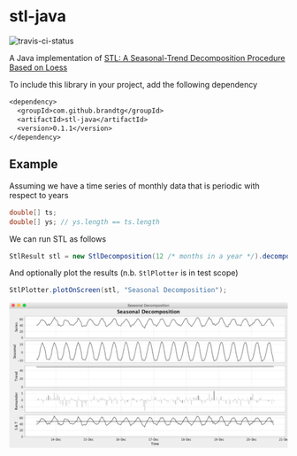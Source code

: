stl-java
========

![travis-ci-status](https://travis-ci.org/brandtg/stl-java.svg?branch=master)

A Java implementation of [STL: A Seasonal-Trend Decomposition Procedure Based on Loess](http://www.wessa.net/download/stl.pdf)

To include this library in your project, add the following dependency

```
<dependency>
  <groupId>com.github.brandtg</groupId>
  <artifactId>stl-java</artifactId>
  <version>0.1.1</version>
</dependency>
```

Example
-------

Assuming we have a time series of monthly data that is periodic with respect to years

```java
double[] ts;
double[] ys; // ys.length == ts.length
```

We can run STL as follows

```java
StlResult stl = new StlDecomposition(12 /* months in a year */).decompose(ts, ys);
```

And optionally plot the results (n.b. `StlPlotter` is in test scope)

```java
StlPlotter.plotOnScreen(stl, "Seasonal Decomposition");
```

![STL result chart](figure_1.png)
